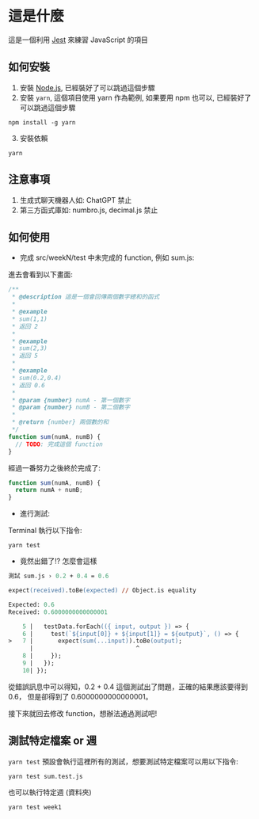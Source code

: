 # 這是什麼

這是一個利用 [Jest](https://jestjs.io/) 來練習 JavaScript 的項目

## 如何安裝

1. 安裝 [Node.js](https://nodejs.org/zh-tw/download), 已經裝好了可以跳過這個步驟
2. 安裝 `yarn`, 這個項目使用 yarn 作為範例, 如果要用 npm 也可以, 已經裝好了可以跳過這個步驟

```console
npm install -g yarn
```

3. 安裝依賴

```console
yarn
```

## 注意事項

1. 生成式聊天機器人如: ChatGPT 禁止
2. 第三方函式庫如: numbro.js, decimal.js 禁止

## 如何使用

- 完成 src/weekN/test 中未完成的 function, 例如 sum.js:

進去會看到以下畫面:

```js
/**
 * @description 這是一個會回傳兩個數字總和的函式
 *
 * @example
 * sum(1,1)
 * 返回 2
 *
 * @example
 * sum(2,3)
 * 返回 5
 *
 * @example
 * sum(0.2,0.4)
 * 返回 0.6
 *
 * @param {number} numA - 第一個數字
 * @param {number} numB - 第二個數字
 *
 * @return {number} 兩個數的和
 */
function sum(numA, numB) {
  // TODO: 完成這個 function
}
```

經過一番努力之後終於完成了:

```js
function sum(numA, numB) {
  return numA + numB;
}
```

- 進行測試:

Terminal 執行以下指令:

```console
yarn test
```

- 竟然出錯了!? 怎麼會這樣

```ps
測試 sum.js › 0.2 + 0.4 = 0.6

expect(received).toBe(expected) // Object.is equality

Expected: 0.6
Received: 0.6000000000000001

    5 |   testData.forEach(({ input, output }) => {
    6 |     test(`${input[0]} + ${input[1]} = ${output}`, () => {
>   7 |       expect(sum(...input)).toBe(output);
      |                             ^
    8 |     });
    9 |   });
    10| });
```

從錯誤訊息中可以得知，0.2 + 0.4 這個測試出了問題，正確的結果應該要得到 0.6，
但是卻得到了 0.6000000000000001。

接下來就回去修改 function，想辦法通過測試吧!

## 測試特定檔案 or 週

`yarn test` 預設會執行這裡所有的測試，想要測試特定檔案可以用以下指令:

```console
yarn test sum.test.js
```

也可以執行特定週 (資料夾)

```console
yarn test week1
```
